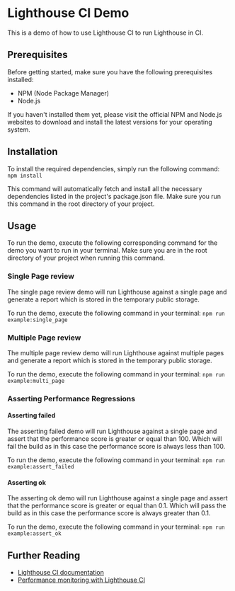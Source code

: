 # Lighthouse CI Demo

This is a demo of how to use Lighthouse CI to run Lighthouse in CI.

## Prerequisites

Before getting started, make sure you have the following prerequisites installed:

- NPM (Node Package Manager)
- Node.js

If you haven't installed them yet, please visit the official NPM and Node.js websites to download and install the latest versions for your operating system.

## Installation

To install the required dependencies, simply run the following command:
`npm install`

This command will automatically fetch and install all the necessary dependencies listed in the project's package.json file. Make sure you run this command in the root directory of your project.

## Usage

To run the demo, execute the following corresponding command for the demo you want to run in your terminal.
Make sure you are in the root directory of your project when running this command.

### Single Page review

The single page review demo will run Lighthouse against a single page and generate a report which is stored in the temporary public storage.

To run the demo, execute the following command in your terminal:
`npm run example:single_page`

### Multiple Page review

The multiple page review demo will run Lighthouse against multiple pages and generate a report which is stored in the temporary public storage.

To run the demo, execute the following command in your terminal:
`npm run example:multi_page`

### Asserting Performance Regressions

#### Asserting failed

The asserting failed demo will run Lighthouse against a single page and assert that the performance score is greater or equal than 100.
Which will fail the build as in this case the performance score is always less than 100.

To run the demo, execute the following command in your terminal:
`npm run example:assert_failed`

#### Asserting ok

The asserting ok demo will run Lighthouse against a single page and assert that the performance score is greater or equal than 0.1.
Which will pass the build as in this case the performance score is always greater than 0.1.

To run the demo, execute the following command in your terminal:
`npm run example:assert_ok`

## Further Reading

- [Lighthouse CI documentation](https://github.com/GoogleChrome/lighthouse-ci)
- [Performance monitoring with Lighthouse CI](https://web.dev/lighthouse-ci/)
